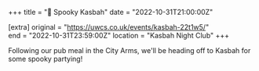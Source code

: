 +++
title = "👻 Spooky Kasbah"
date = "2022-10-31T21:00:00Z"

[extra]
original = "https://uwcs.co.uk/events/kasbah-22t1w5/"    
end = "2022-10-31T23:59:00Z"
location = "Kasbah Night Club"
+++

Following our pub meal in the City Arms, we'll be heading off to Kasbah for some spooky partying\!

